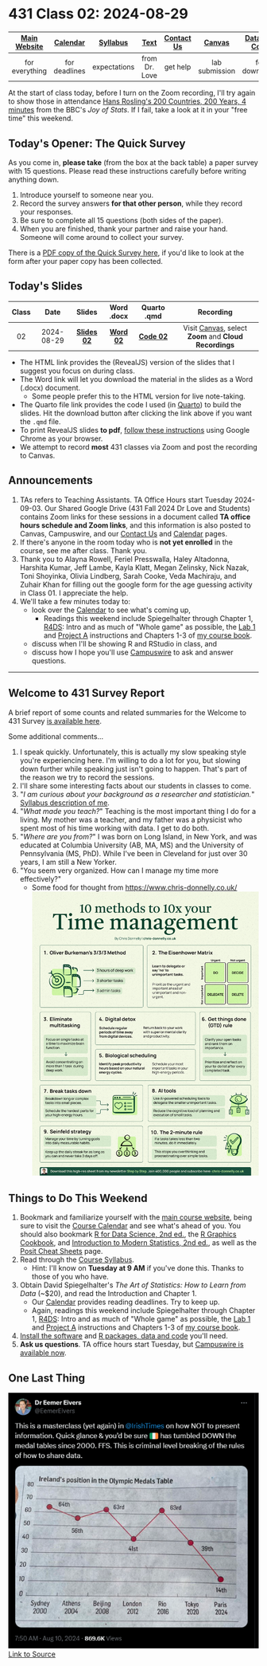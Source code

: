 # 431 Class 02: 2024-08-29

[Main Website](https://thomaselove.github.io/431-2024/) | [Calendar](https://thomaselove.github.io/431-2024/calendar.html) | [Syllabus](https://thomaselove.github.io/431-syllabus-2024/) | [Text](https://thomaselove.github.io/431-book/) | [Contact Us](https://thomaselove.github.io/431-2024/contact.html) | [Canvas](https://canvas.case.edu) | [Data and Code](https://github.com/THOMASELOVE/431-data)
:-----------: | :--------------: | :----------: | :---------: | :-------------: | :-----------: | :------------:
for everything | for deadlines | expectations | from Dr. Love | get help | lab submission | for downloads

At the start of class today, before I turn on the Zoom recording, I'll try again to show those in attendance [Hans Rosling's 200 Countries, 200 Years, 4 minutes](https://www.youtube.com/watch?v=jbkSRLYSojo) from the BBC's *Joy of Stats*. If I fail, take a look at it in your "free time" this weekend.

## Today's Opener: The Quick Survey

As you come in, **please take** (from the box at the back table) a paper survey with 15 questions. Please read these instructions carefully before writing anything down.

1. Introduce yourself to someone near you.
2. Record the survey answers **for that other person**, while they record your responses.
3. Be sure to complete all 15 questions (both sides of the paper).
4. When you are finished, thank your partner and raise your hand. Someone will come around to collect your survey.

There is a [PDF copy of the Quick Survey here](431_surveyhandout_1perstudent_2024-08-29.pdf), if you'd like to look at the form after your paper copy has been collected.

## Today's Slides

Class | Date | Slides | Word .docx | Quarto .qmd | Recording
:---: | :--------: | :------: | :------: | :------: | :-------------:
02 | 2024-08-29 | **[Slides 02](https://thomaselove.github.io/431-slides-2024/class02.html)** | **[Word 02](https://thomaselove.github.io/431-slides-2024/class02w.docx)** | **[Code 02](https://github.com/THOMASELOVE/431-slides-2024/blob/main/class02.qmd)** | Visit [Canvas](https://canvas.case.edu/), select **Zoom** and **Cloud Recordings**

- The HTML link provides the (RevealJS) version of the slides that I suggest you focus on during class.
- The Word link will let you download the material in the slides as a Word (.docx) document.
    - Some people prefer this to the HTML version for live note-taking.
- The Quarto file link provides the code I used (in [Quarto](https://quarto.org/)) to build the slides. Hit the download button after clicking the link above if you want the `.qmd` file.
- To print RevealJS slides **to pdf**, [follow these instructions](https://quarto.org/docs/presentations/revealjs/presenting.html#print-to-pdf) using Google Chrome as your browser.
- We attempt to record **most** 431 classes via Zoom and post the recording to Canvas.

## Announcements

1. TAs refers to Teaching Assistants. TA Office Hours start Tuesday 2024-09-03. Our Shared Google Drive (431 Fall 2024 Dr Love and Students) contains Zoom links for these sessions in a document called **TA office hours schedule and Zoom links**, and this information is also posted to Canvas, Campuswire, and our [Contact Us](https://thomaselove.github.io/431-2024/contact.html) and [Calendar](https://thomaselove.github.io/431-2024/calendar.html) pages.
2. If there's anyone in the room today who is **not yet enrolled** in the course, see me after class. Thank you.
3. Thank you to Alayna Rowell, Feriel Presswalla, Haley Altadonna, Harshita Kumar, Jeff Lambe, Kayla Klatt, Megan Zelinsky, Nick Nazak, Toni Shoyinka, Olivia Lindberg, Sarah Cooke, Veda Machiraju, and Zuhair Khan for filling out the google form for the age guessing activity in Class 01. I appreciate the help.
4. We'll take a few minutes today to:
    - look over the [Calendar](https://thomaselove.github.io/431-2024/calendar.html) to see what's coming up,
        - Readings this weekend include Spiegelhalter through Chapter 1, [R4DS](https://r4ds.hadley.nz/): Intro and as much of "Whole game" as possible, the [Lab 1](https://github.com/THOMASELOVE/431-labs-2024/tree/main/lab1) and [Project A](https://thomaselove.github.io/431-projectA-2024/) instructions and Chapters 1-3 of [my course book](https://thomaselove.github.io/431-book/). 
    - discuss when I'll be showing R and RStudio in class, and
    - discuss how I hope you'll use [Campuswire](https://campuswire.com/) to ask and answer questions.

-------

## Welcome to 431 Survey Report

A brief report of some counts and related summaries for the Welcome to 431 Survey [is available here](welcome-report.md).

Some additional comments...

1. I speak quickly. Unfortunately, this is actually my slow speaking style you're experiencing here. I'm willing to do a lot for you, but slowing down further while speaking just isn't going to happen. That's part of the reason we try to record the sessions.
2. I'll share some interesting facts about our students in classes to come.
3. "*I am curious about your background as a researcher and statistician.*" [Syllabus description of me](https://thomaselove.github.io/431-syllabus-2024/07_professorlove.html).
4. "*What made you teach?*" Teaching is the most important thing I do for a living. My mother was a teacher, and my father was a physicist who spent most of his time working with data. I get to do both.
5. "*Where are you from?*" I was born on Long Island, in New York, and was educated at Columbia University (AB, MA, MS) and the University of Pennsylvania (MS, PhD). While I've been in Cleveland for just over 30 years, I am still a New Yorker.
6. "You seem very organized. How can I manage my time more effectively?"
    - Some food for thought from <https://www.chris-donnelly.co.uk/> ![](donnelly_time-management_2024.jpg)

## Things to Do This Weekend

1. Bookmark and familiarize yourself with the [main course website](https://thomaselove.github.io/431-2024/), being sure to visit the [Course Calendar](https://thomaselove.github.io/431-2024/calendar.html) and see what's ahead of you. You should also bookmark [R for Data Science, 2nd ed.](https://r4ds.hadley.nz/), the [R Graphics Cookbook](https://r-graphics.org/), and [Introduction to Modern Statistics, 2nd ed.](https://openintro-ims.netlify.app/), as well as the [Posit Cheat Sheets](https://posit.co/resources/cheatsheets/) page.
2. Read through the [Course Syllabus](https://thomaselove.github.io/431-syllabus-2024/).
    - Hint: I'll know on **Tuesday at 9 AM** if you've done this. Thanks to those of you who have.
3. Obtain David Spiegelhalter's *The Art of Statistics: How to Learn from Data* (~$20), and read the Introduction and Chapter 1.
    - Our [Calendar](https://thomaselove.github.io/431-2024/calendar.html) provides reading deadlines. Try to keep up.
    - Again, readings this weekend include Spiegelhalter through Chapter 1, [R4DS](https://r4ds.hadley.nz/): Intro and as much of "Whole game" as possible, the [Lab 1](https://github.com/THOMASELOVE/431-labs-2024/tree/main/lab1) and [Project A](https://thomaselove.github.io/431-projectA-2024/) instructions and Chapters 1-3 of [my course book](https://thomaselove.github.io/431-book/). 
4. [Install the software](https://thomaselove.github.io/431-2024/software.html) and [R packages, data and code](https://thomaselove.github.io/431-2024/software.html#installing-r-packages-and-datacode-for-431) you'll need.
5. **Ask us questions**. TA office hours start Tuesday, but [Campuswire is available now](https://thomaselove.github.io/431-2024/campuswire.html).

## One Last Thing

![](https://github.com/THOMASELOVE/431-classes-2024/blob/main/class02/Eivers_2024-08-10.png)  [Link to Source](https://x.com/EemerEivers/status/1822239148519890981)

